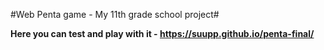 #Web Penta game - My 11th grade school project#

**Here you can test and play with it - https://suupp.github.io/penta-final/**
